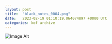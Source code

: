 ```yaml
---
layout:	post
title:	"black_notes_0004.png"
date:	2023-02-19 01:10:19.064074897 +0000 UTC
categories:	kof archive
---
```


![Image Alt](https://k0f.github.io/assets/black_notes_0004.png)